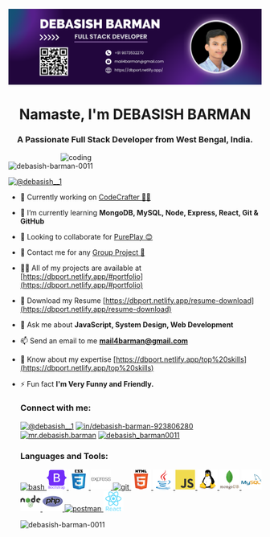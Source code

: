 <!-- Replace Following Banner Image URL by Your Own Banner Image URL -->

![logo](https://github.com/debasish-barman-0011/debasish-barman-0011/blob/main/Debasish%20Barman.png)

<!-- Change The Name with Your Name -->
<h1 align="center">Namaste, I'm DEBASISH BARMAN</h1>

<!-- Also add a Short Intro About You -->
<h3 align="center">A Passionate Full Stack Developer from West Bengal, India.</h3>

<!-- This Gif image You can Change if you have something diffrent that you like -->
<img align="right" alt="coding" width="400" src="https://user-images.githubusercontent.com/55389276/140866485-8fb1c876-9a8f-4d6a-98dc-08c4981eaf70.gif">

<!-- This will count your GitHub profile view or Visitor Traffic-->
<p align="left"> <img src="https://komarev.com/ghpvc/?username=debasish-barman-0011&label=Profile%20views&color=0e75b6&style=flat" alt="debasish-barman-0011" /> </p>

<!-- Can Replace with Your another Social Account  -->
<p align="left"> <a href="https://twitter.com/@debasish__1" target="blank"><img src="https://img.shields.io/twitter/follow/@debasish__1?logo=twitter&style=for-the-badge" alt="@debasish__1" /></a> </p>

<!-- Mention Your Recent Project -->

- 🔭 Currently working on [CodeCrafter 🤷‍♂️](https://dbport.netlify.app/)

<!-- Interest or Willing to Learn Skills -->

- 🌱 I’m currently learning **MongoDB, MySQL, Node, Express, React, Git & GitHub**

- 👯 Looking to collaborate for [PurePlay 😊](https://pure-play.netlify.app/)

- 🤝 Contact me for any [Group Project 🍵](https://dbport.netlify.app/#contact)
<!-- Portfolio or Drive to showcase your projects -->

- 👨‍💻 All of my projects are available at [https://dbport.netlify.app/#portfolio](https://dbport.netlify.app/#portfolio)

- 📝 Download my Resume [https://dbport.netlify.app/resume-download](https://dbport.netlify.app/resume-download)

- 💬 Ask me about **JavaScript, System Design, Web Development**

<!-- Mention Formal Email so that someone can contact with you easily -->

- 📫 Send an email to me **mail4barman@gmail.com**

- 📄 Know about my expertise [https://dbport.netlify.app/top%20skills](https://dbport.netlify.app/top%20skills)

- ⚡ Fun fact **I'm Very Funny and Friendly.**

  <!-- Social Links URL those you have provided to the WEbsite while creating the README file -->
  <h3 align="left">Connect with me:</h3>

  <p align="left">
  <a href="https://twitter.com/@debasish__1" target="blank"><img align="center" src="https://raw.githubusercontent.com/rahuldkjain/github-profile-readme-generator/master/src/images/icons/Social/twitter.svg" alt="@debasish__1" height="30" width="40" /></a>
  <a href="https://linkedin.com/in/in/debasish-barman-923806280" target="blank"><img align="center" src="https://raw.githubusercontent.com/rahuldkjain/github-profile-readme-generator/master/src/images/icons/Social/linked-in-alt.svg" alt="in/debasish-barman-923806280" height="30" width="40" /></a>
  <a href="https://fb.com/mr.debasish.barman" target="blank"><img align="center" src="https://raw.githubusercontent.com/rahuldkjain/github-profile-readme-generator/master/src/images/icons/Social/facebook.svg" alt="mr.debasish.barman" height="30" width="40" /></a>
  <a href="https://instagram.com/debasish_barman0011" target="blank"><img align="center" src="https://raw.githubusercontent.com/rahuldkjain/github-profile-readme-generator/master/src/images/icons/Social/instagram.svg" alt="debasish_barman0011" height="30" width="40" /></a>
  </p>

  <!-- This has come from the selection of of you that you've done while making the README.md file using the website -->
  <h3 align="left">Languages and Tools:</h3>
  <p align="left"> <a href="https://www.gnu.org/software/bash/" target="_blank" rel="noreferrer"> <img src="https://www.vectorlogo.zone/logos/gnu_bash/gnu_bash-icon.svg" alt="bash" width="40" height="40"/> </a> <a href="https://getbootstrap.com" target="_blank" rel="noreferrer"> <img src="https://raw.githubusercontent.com/devicons/devicon/master/icons/bootstrap/bootstrap-plain-wordmark.svg" alt="bootstrap" width="40" height="40"/> </a> <a href="https://www.w3schools.com/css/" target="_blank" rel="noreferrer"> <img src="https://raw.githubusercontent.com/devicons/devicon/master/icons/css3/css3-original-wordmark.svg" alt="css3" width="40" height="40"/> </a> <a href="https://expressjs.com" target="_blank" rel="noreferrer"> <img src="https://raw.githubusercontent.com/devicons/devicon/master/icons/express/express-original-wordmark.svg" alt="express" width="40" height="40"/> </a> <a href="https://git-scm.com/" target="_blank" rel="noreferrer"> <img src="https://www.vectorlogo.zone/logos/git-scm/git-scm-icon.svg" alt="git" width="40" height="40"/> </a> <a href="https://www.w3.org/html/" target="_blank" rel="noreferrer"> <img src="https://raw.githubusercontent.com/devicons/devicon/master/icons/html5/html5-original-wordmark.svg" alt="html5" width="40" height="40"/> </a> <a href="https://www.java.com" target="_blank" rel="noreferrer"> <img src="https://raw.githubusercontent.com/devicons/devicon/master/icons/java/java-original.svg" alt="java" width="40" height="40"/> </a> <a href="https://developer.mozilla.org/en-US/docs/Web/JavaScript" target="_blank" rel="noreferrer"> <img src="https://raw.githubusercontent.com/devicons/devicon/master/icons/javascript/javascript-original.svg" alt="javascript" width="40" height="40"/> </a> <a href="https://www.linux.org/" target="_blank" rel="noreferrer"> <img src="https://raw.githubusercontent.com/devicons/devicon/master/icons/linux/linux-original.svg" alt="linux" width="40" height="40"/> </a> <a href="https://www.mongodb.com/" target="_blank" rel="noreferrer"> <img src="https://raw.githubusercontent.com/devicons/devicon/master/icons/mongodb/mongodb-original-wordmark.svg" alt="mongodb" width="40" height="40"/> </a> <a href="https://www.mysql.com/" target="_blank" rel="noreferrer"> <img src="https://raw.githubusercontent.com/devicons/devicon/master/icons/mysql/mysql-original-wordmark.svg" alt="mysql" width="40" height="40"/> </a> <a href="https://nodejs.org" target="_blank" rel="noreferrer"> <img src="https://raw.githubusercontent.com/devicons/devicon/master/icons/nodejs/nodejs-original-wordmark.svg" alt="nodejs" width="40" height="40"/> </a> <a href="https://www.php.net" target="_blank" rel="noreferrer"> <img src="https://raw.githubusercontent.com/devicons/devicon/master/icons/php/php-original.svg" alt="php" width="40" height="40"/> </a> <a href="https://postman.com" target="_blank" rel="noreferrer"> <img src="https://www.vectorlogo.zone/logos/getpostman/getpostman-icon.svg" alt="postman" width="40" height="40"/> </a> <a href="https://reactjs.org/" target="_blank" rel="noreferrer"> <img src="https://raw.githubusercontent.com/devicons/devicon/master/icons/react/react-original-wordmark.svg" alt="react" width="40" height="40"/> </a> </p>

  <!-- Fetches all the repository and make a graphical representation of your previous tasks, tech stack or languages that you've used -->
  <p><img align="center" src="https://github-readme-stats.vercel.app/api/top-langs?username=debasish-barman-0011&show_icons=true&locale=en&layout=compact" alt="debasish-barman-0011" /></p>
